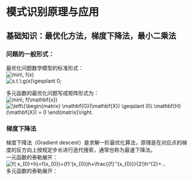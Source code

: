 # 模式识别原理与应用
## 基础知识：最优化方法，梯度下降法，最小二乘法

### 问题的一般形式：
最优化问题数学模型的标准形式：<br />
<img src="http://latex.codecogs.com/gif.latex?min\,&space;f(x)" title="min\, f(x)" /><br />
<img src="http://latex.codecogs.com/gif.latex?s.t.\:g(x)\geqslant&space;0;" title="s.t.\:g(x)\geqslant 0;" />

多元函数的最优化问题写成矩阵形式为：<br />
<img src="http://latex.codecogs.com/gif.latex?min\;&space;f(\mathbf{x})" title="min\; f(\mathbf{x})" /><br />
<img src="http://latex.codecogs.com/gif.latex?\left\{\begin{matrix}&space;\mathbf{G}(\mathbf{X})&space;\geqslant&space;0\\&space;\mathbf{H}(\mathbf{X})&space;=&space;0&space;\end{matrix}\right." title="\left\{\begin{matrix} \mathbf{G}(\mathbf{X}) \geqslant 0\\ \mathbf{H}(\mathbf{X}) = 0 \end{matrix}\right." />

### 梯度下降法
  梯度下降法（Gradient descent）是求解一阶最优化算法，原理是在对应点的梯度的反方向上按规定步长进行迭代搜索，通常也称为最速下降法。<br />
一元函数的泰勒展开：<br /><img src="http://latex.codecogs.com/gif.latex?f(&space;x_{0}&plus;h)=f(x_{0})&plus;{f}'(x_{0})h&plus;\frac{{f}''(x_{0})}{2!}h^{2}&plus;..." title="f( x_{0}+h)=f(x_{0})+{f}'(x_{0})h+\frac{{f}''(x_{0})}{2!}h^{2}+..." /><br />
多元函数的泰勒展开：
